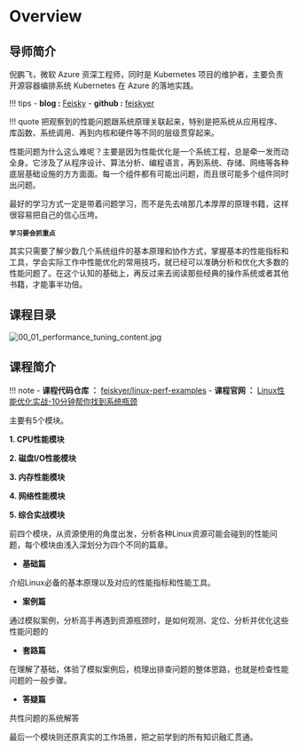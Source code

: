 # Overview

## 导师简介

倪鹏飞，微软 Azure 资深工程师，同时是 Kubernetes 项目的维护者，主要负责开源容器编排系统 Kubernetes 在 Azure 的落地实践。

!!! tips
    - **blog :** [Feisky](https://feisky.xyz/)
    - **github :** [feiskyer](https://github.com/feiskyer) 


!!! quote
    把观察到的性能问题跟系统原理关联起来，特别是把系统从应用程序、库函数、系统调用、再到内核和硬件等不同的层级贯穿起来。

性能问题为什么这么难呢？主要是因为性能优化是一个系统工程，总是牵一发而动全身。它涉及了从程序设计、算法分析、编程语言，再到系统、存储、网络等各种底层基础设施的方方面面。每一个组件都有可能出问题，而且很可能多个组件同时出问题。

最好的学习方式一定是带着问题学习，而不是先去啃那几本厚厚的原理书籍，这样很容易把自己的信心压垮。

**``学习要会抓重点``**

其实只需要了解少数几个系统组件的基本原理和协作方式，掌握基本的性能指标和工具，学会实际工作中性能优化的常用技巧，就已经可以准确分析和优化大多数的性能问题了。在这个认知的基础上，再反过来去阅读那些经典的操作系统或者其他书籍，才能事半功倍。


## 课程目录

![00_01_performance_tuning_content.jpg](https://i.loli.net/2021/03/04/po3XAzvxEaib2Lm.jpg)

## 课程简介

!!! note
    - **课程代码仓库 ：** [feiskyer/linux-perf-examples](https://github.com/feiskyer/linux-perf-examples)
    - **课程官网 ：** [Linux性能优化实战-10分钟帮你找到系统瓶颈](https://time.geekbang.org/column/intro/140)

主要有5个模块。

**1. CPU性能模块**

**2. 磁盘I/O性能模块**

**3. 内存性能模块**

**4. 网络性能模块**

**5. 综合实战模块**

前四个模块，从资源使用的角度出发，分析各种Linux资源可能会碰到的性能问题，每个模块由浅入深划分为四个不同的篇章。

- **基础篇**

介绍Linux必备的基本原理以及对应的性能指标和性能工具。

- **案例篇**

通过模拟案例，分析高手再遇到资源瓶颈时，是如何观测、定位、分析并优化这些性能问题的

- **套路篇**

在理解了基础，体验了模拟案例后，梳理出排查问题的整体思路，也就是检查性能问题的一般步骤。

- **答疑篇**

共性问题的系统解答

最后一个模块则还原真实的工作场景，把之前学到的所有知识融汇贯通。
